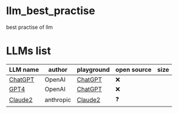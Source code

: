 # llm_best_practise
best practise of llm

# LLMs list 
| LLM name | author | playground | open source | size | 
|-------|-------|-------|-------|-------|
| [ChatGPT](https://openai.com/chatgpt) | OpenAI | [ChatGPT](https://chat.openai.com) | ❌ | |
| [GPT4](https://openai.com/gpt-4) | OpenAI | [ChatGPT](https://chat.openai.com) | ❌ | |
| [Claude2](https://claude.ai) | anthropic | [Claude2](https://claude.ai) | ❓ | |

